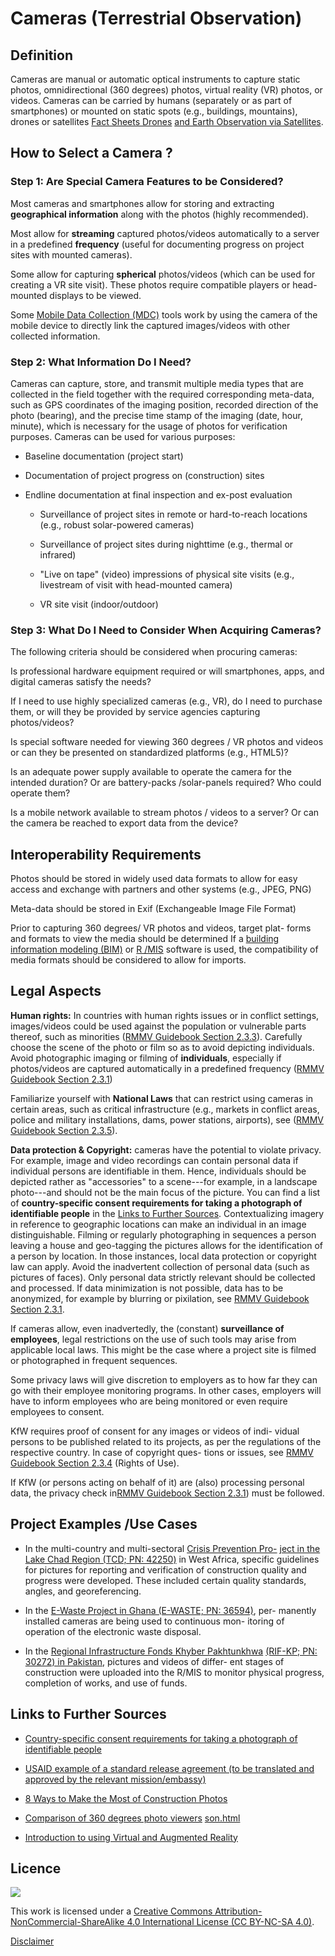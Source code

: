 # Cameras (Terrestrial Observation)

## Definition
 
  Cameras are manual or automatic optical instruments to capture static
  photos, omnidirectional (360 degrees) photos, virtual reality (VR) photos, or
  videos. Cameras can be carried by humans (separately or as part of
  smartphones) or mounted on static spots (e.g., buildings, mountains),
  drones or satellites [Fact Sheets Drones](drones.md) [and Earth
  Observation via Satellites](satellites.md).
 
## How to Select a Camera ?
### Step 1: Are Special Camera Features to be Considered?
 Most cameras and smartphones allow for storing and extracting **geographical
  information** along with the photos (highly recommended).
 
  Most allow for **streaming** captured photos/videos automatically to
  a server in a predefined **frequency** (useful for documenting
  progress on project sites with mounted cameras).
 
  Some allow for capturing **spherical** photos/videos (which can be
  used for creating a VR site visit). These photos require compatible
  players or head-mounted displays to be viewed.
 
  Some [Mobile Data Collection (MDC)](mdc.md) tools work by
  using the camera of the mobile device to directly link the captured
  images/videos with other collected information.

### Step 2: What Information Do I Need?

  Cameras can capture, store, and transmit multiple media types that are
  collected in the field together with the required corresponding
  meta-data, such as GPS coordinates of the imaging position, recorded
  direction of the photo (bearing), and the precise time stamp of the
  imaging (date, hour, minute), which is necessary for the usage of
  photos for verification purposes. Cameras can be used for various
  purposes:

-   Baseline documentation (project start)

-   Documentation of project progress on (construction) sites

-   Endline documentation at final inspection and ex-post evaluation

    -   Surveillance of project sites in remote or hard-to-reach
        locations (e.g., robust solar-powered cameras)

    -   Surveillance of project sites during nighttime (e.g., thermal or
        infrared)

    -   "Live on tape" (video) impressions of physical site visits
        (e.g., livestream of visit with head-mounted camera)

    -   VR site visit (indoor/outdoor)

### Step 3: What Do I Need to Consider When Acquiring Cameras?

  The following criteria should be considered when procuring cameras:
 
  Is professional hardware equipment required or will smartphones,
  apps, and digital cameras satisfy the needs?
 
  If I need to use highly specialized cameras (e.g., VR), do I need to
  purchase them, or will they be provided by service agencies capturing
  photos/videos?
 
  Is special software needed for viewing 360 degrees / VR photos and videos or
  can they be presented on standardized platforms (e.g., HTML5)?
 
  Is an adequate power supply available to operate the camera for the
  intended duration? Or are battery-packs /solar-panels required? Who
  could operate them?
 
  Is a mobile network available to stream photos / videos to a server?
  Or can the camera be reached to export data from the device?

## Interoperability Requirements

  Photos should be stored in widely used data formats to allow for easy
  access and exchange with partners and other systems (e.g., JPEG, PNG)
 
  Meta-data should be stored in Exif (Exchangeable Image File Format)
 
  Prior to capturing 360 degrees/ VR photos and videos, target plat- forms and
  formats to view the media should be determined If a [building
  information modeling (BIM)](bim.md) or [R /MIS](rmis.md) software is used, the compatibility of media formats should be considered to allow for imports.

## Legal Aspects

  **Human rights:** In countries with human rights issues or in conflict
  settings, images/videos could be used against the population or
  vulnerable parts thereof, such as minorities ([RMMV Guidebook Section 2.3.3](https://www.kfw-entwicklungsbank.de/Service/Publications-Videos/Publications-by-topic/Digitalisation/RMMV-Guidebook/)). Carefully choose the scene of the photo or film so as to avoid
  depicting individuals. Avoid photographic imaging or filming of
  **individuals**, especially if photos/videos are captured automatically in a predefined frequency  ([RMMV Guidebook Section 2.3.1](https://www.kfw-entwicklungsbank.de/Service/Publications-Videos/Publications-by-topic/Digitalisation/RMMV-Guidebook/))


  Familiarize yourself with **National Laws** that can restrict using
  cameras in certain areas, such as critical infrastructure (e.g.,
  markets in conflict areas, police and military installations, dams,
  power stations, airports), see ([RMMV Guidebook Section 2.3.5](https://www.kfw-entwicklungsbank.de/Service/Publications-Videos/Publications-by-topic/Digitalisation/RMMV-Guidebook/)).

  **Data protection & Copyright:** cameras have the potential to violate
  privacy. For example, image and video recordings can contain personal
  data if individual persons are identifiable in them. Hence,
  individuals should be depicted rather as "accessories" to a
  scene---for example, in a landscape photo---and should not be the main
  focus of the picture. You can find a list of **country-specific consent requirements for taking a photograph of identifiable people** in the [Links to Further Sources](#links-to-further-sources). Contextualizing imagery in reference to
  geographic locations can make an individual in an image
  distinguishable. Filming or regularly photographing in sequences a
  person leaving a house and geo-tagging the pictures allows for the
  identification of a person by location. In those instances, local data
  protection or copyright law can apply. Avoid the inadvertent
  collection of personal data (such as pictures of faces). Only personal
  data strictly relevant should be collected and processed. If data
  minimization is not possible, data has to be anonymized, for example
  by blurring or pixilation, see [RMMV Guidebook Section 2.3.1](https://www.kfw-entwicklungsbank.de/Service/Publications-Videos/Publications-by-topic/Digitalisation/RMMV-Guidebook/).
 
  If cameras allow, even inadvertedly, the (constant) **surveillance of
  employees**, legal restrictions on the use of such tools may arise
  from applicable local laws. This might be the case where a project
  site is filmed or photographed in frequent sequences.
 
  Some privacy laws will give discretion to employers as to how far they
  can go with their employee monitoring programs. In other cases,
  employers will have to inform employees who are being monitored or
  even require employees to consent.
 
  KfW requires proof of consent for any images or videos of indi- vidual
  persons to be published related to its projects, as per the
  regulations of the respective country. In case of copyright ques-
  tions or issues, see [RMMV Guidebook Section 2.3.4](https://www.kfw-entwicklungsbank.de/Service/Publications-Videos/Publications-by-topic/Digitalisation/RMMV-Guidebook/) (Rights of Use).
 
  If KfW (or persons acting on behalf of it) are (also) processing
  personal data, the privacy check in[RMMV Guidebook Section 2.3.1](https://www.kfw-entwicklungsbank.de/Service/Publications-Videos/Publications-by-topic/Digitalisation/RMMV-Guidebook/)) must be followed.

## Project Examples /Use Cases

-   In the multi-country and multi-sectoral [Crisis Prevention
    Pro-](https://www.kfw-entwicklungsbank.de/ipfz/Projektdatenbank/TCD---Stabilisierung-und-VersÃ¶hnung-im-Tschadseebecken-42250.htm)
    [ject in the Lake Chad Region (TCD; PN:
    42250)](https://www.kfw-entwicklungsbank.de/ipfz/Projektdatenbank/TCD---Stabilisierung-und-VersÃ¶hnung-im-Tschadseebecken-42250.htm)
    in West Africa, specific guidelines for pictures for reporting and
    verification of construction quality and progress were developed.
    These included certain quality standards, angles, and
    georeferencing.

-   In the [E-Waste Project in Ghana (E-WASTE; PN:
    36594)](https://www.kfw-entwicklungsbank.de/ipfz/Projektdatenbank/Umweltgerechtes--Recycling-und-Entsorgung-von-E-Schrott-Phase-I-36594.htm),
    per- manently installed cameras are being used to continuous mon-
    itoring of operation of the electronic waste disposal.

-   In the [Regional Infrastructure Fonds Khyber
    Pakhtunkhwa](https://www.kfw-entwicklungsbank.de/ipfz/Projektdatenbank/Regionaler-Infrastrukturfonds-fÃ¼r-Khyper-Pakhtunkhwa-30272.htm)
    [(RIF-KP; PN: 30272) in
    Pakistan](https://www.kfw-entwicklungsbank.de/ipfz/Projektdatenbank/Regionaler-Infrastrukturfonds-fÃ¼r-Khyper-Pakhtunkhwa-30272.htm),
    pictures and videos of differ- ent stages of construction were
    uploaded into the R/MIS to monitor physical progress, completion of
    works, and use of funds.

## Links to Further Sources

-   [Country-specific consent requirements for taking a photograph of identifiable people](https://commons.wikimedia.org/wiki/Commons:Country_specific_consent_requirements) 

-   [USAID example of a standard release agreement (to be translated and approved by the relevant mission/embassy)](https://www.usaid.gov/branding/photo-guide/release)

-   [8 Ways to Make the Most of Construction Photos](https://constructionblog.autodesk.com/construction-photos/)

-   [Comparison of 360 degrees photo viewers](https://360photo-to-video.com/360-photo-viewers-comparison.html)
  [son.html](https://360photo-to-video.com/360-photo-viewers-comparison.html)

-   [Introduction to using Virtual and Augmented Reality](https://www.dlr.de/sc/en/desktopdefault.aspx/tabid-1186/1640_read-19030/)


## Licence
![](https://i.creativecommons.org/l/by-nc-sa/4.0/88x31.png)

This work is licensed under a [Creative Commons Attribution-NonCommercial-ShareAlike 4.0 International License (CC BY-NC-SA 4.0)](https://creativecommons.org/licenses/by-nc-sa/4.0/).

[Disclaimer](disclaimer.md)
